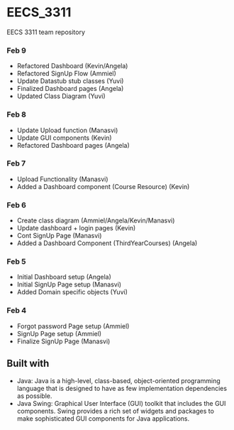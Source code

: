 # EECS_3311
EECS 3311 team repository

### Feb 9
- Refactored Dashboard (Kevin/Angela)
- Refactored SignUp Flow (Ammiel)
- Update Datastub stub classes (Yuvi)
- Finalized Dashboard pages (Angela)
- Updated Class Diagram (Yuvi)

### Feb 8
- Update Upload function (Manasvi)
- Update GUI components (Kevin)
- Refactored Dashboard pages (Angela) 

### Feb 7
- Upload Functionality (Manasvi)
- Added a Dashboard component (Course Resource) (Kevin)

### Feb 6
- Create class diagram (Ammiel/Angela/Kevin/Manasvi)
- Update dashboard + login pages (Kevin)
- Cont SignUp Page (Manasvi)
- Added a Dashboard Component (ThirdYearCourses) (Angela)

### Feb 5
- Initial Dashboard setup (Angela)
- Initial SignUp Page setup (Manasvi)
- Added Domain specific objects (Yuvi)

### Feb 4
- Forgot password Page setup (Ammiel)
- SignUp Page setup (Ammiel)
- Finalize SignUp Page (Manasvi)

## Built with

- Java: Java is a high-level, class-based, object-oriented programming language that is designed to have as few implementation dependencies as possible.
- Java Swing: Graphical User Interface (GUI) toolkit that includes the GUI components. Swing provides a rich set of widgets and packages to make sophisticated GUI components for Java applications. 

